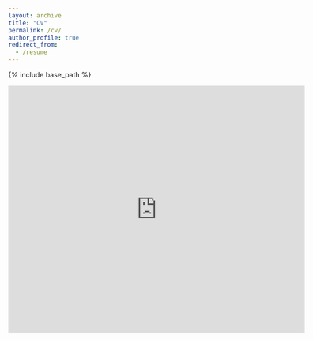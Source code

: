 ```yaml
---
layout: archive
title: "CV"
permalink: /cv/
author_profile: true
redirect_from:
  - /resume
---
```


{% include base_path %}

<embed src="https://github.com/AdityaKane2001/AdityaKane2001.github.io/blob/7dc0cba9debdc4f678871d90af7ec9e4c3912683/files/Aditya_Kane_Resume.pdf" type="application/pdf" width="600px" height="500px" />
